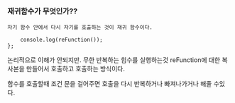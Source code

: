 ### 재귀함수가 무엇인가??

    자기 함수 안에서 다시 자기를 호출하는 것이 재귀 함수이다.

```var reFunction (){
    console.log(reFunction());
};
```

논리적으로 이해가 안되지만.
무한 반복하는 힘수를 실행하는것 reFunction에 대한 복사본을 만들어서 호출하고 호출하는 방식이다.

함수를 호출할때 조건 문을 걸어주면 호출을 다시 반복하거나 빠져나가거나 해줄 수있다.
